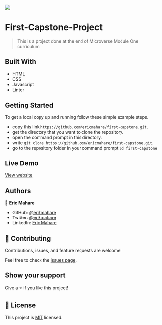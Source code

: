 ![](https://img.shields.io/badge/Microverse-blueviolet)

# First-Capstone-Project

> This is a project done at the end of Microverse Module One curriculum

## Built With

- HTML
- CSS
- Javascript
- Linter
## Getting Started

To get a local copy up and running follow these simple example steps.

- copy this link `https://github.com/ericmahare/first-capstone.git`.
- get the directory that you want to clone the repository.
- open the command prompt in this directory.
- write `git clone https://github.com/ericmahare/first-capstone.git`.
- go to the repository folder in your command prompt `cd first-capstone`

## Live Demo

[View website](https://ericmahare.github.io/first-capstone/)

## Authors

👤 **Eric Mahare**

- GitHub: [@erikmahare](https://github.com/ericmahare)
- Twitter: [@erikmahare](https://twitter.com/erikmahare)
- LinkedIn: [Eric Mahare](https://www.linkedin.com/in/eric-mahare-358944183?lipi=urn%3Ali%3Apage%3Ad_flagship3_profile_view_base_contact_details%3BGc83LPvtSs%2BW8o55aCNPKw%3D%3D)


## 🤝 Contributing

Contributions, issues, and feature requests are welcome!

Feel free to check the [issues page](../../issues/).

## Show your support

Give a ⭐️ if you like this project!

## 📝 License

This project is [MIT](./MIT.md) licensed.
